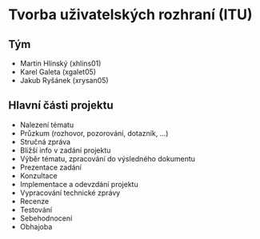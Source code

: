 # Tvorba uživatelských rozhraní (ITU)

## Tým
* Martin Hlinský (xhlins01)
* Karel Galeta (xgalet05)
* Jakub Ryšánek (xrysan05)

## Hlavní části projektu
* Nalezení tématu
 * Průzkum (rozhovor, pozorování, dotazník, ...)
 * Stručná zpráva
 * Bližší info v zadání projektu
* Výběr tématu, zpracování do výsledného dokumentu
* Prezentace zadání
* Konzultace
* Implementace a odevzdání projektu
* Vypracování technické zprávy
* Recenze
* Testování
* Sebehodnocení
* Obhajoba
